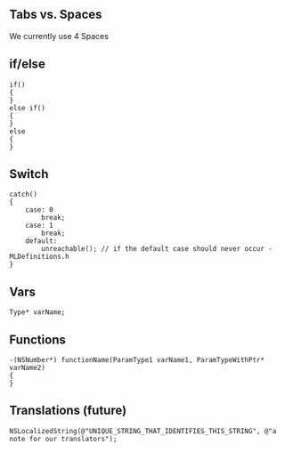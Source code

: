## Tabs vs. Spaces
We currently use 4 Spaces

## if/else
```objc
if()
{
}
else if()
{
}
else
{
}
```

## Switch
```objc
catch()
{
    case: 0
        break;
    case: 1
        break;
    default:
        unreachable(); // if the default case should never occur - MLDefinitions.h
}
```

## Vars
```objc
Type* varName;
```

## Functions
```objc
-(NSNumber*) functionName(ParamType1 varName1, ParamTypeWithPtr* varName2)
{
}
```

## Translations (future)
```objc
NSLocalizedString(@"UNIQUE_STRING_THAT_IDENTIFIES_THIS_STRING", @"a note for our translators");
```